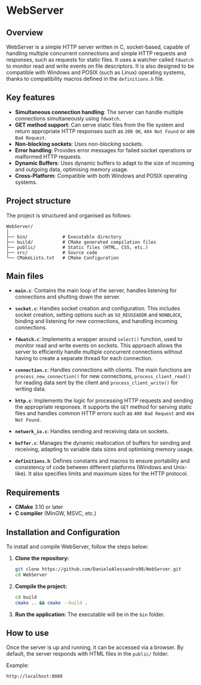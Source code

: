 # WebServer

## Overview

WebServer is a simple HTTP server written in C, socket-based, capable of handling multiple concurrent connections and simple HTTP requests and responses, such as requests for static files. It uses a watcher called `fdwatch` to monitor read and write events on file descriptors. It is also designed to be compatible with Windows and POSIX (such as Linux) operating systems, thanks to compatibility macros defined in the `definitions.h` file.

## Key features

- **Simultaneous connection handling**: The server can handle multiple connections simultaneously using `fdwatch`.
- **GET method support**: Can serve static files from the file system and return appropriate HTTP responses such as `200 OK`, `404 Not Found` or `400 Bad Request`.
- **Non-blocking sockets**: Uses non-blocking sockets.
- **Error handling**: Provides error messages for failed socket operations or malformed HTTP requests.
- **Dynamic Buffers**: Uses dynamic buffers to adapt to the size of incoming and outgoing data, optimising memory usage.
- **Cross-Platform**: Compatible with both Windows and POSIX operating systems.


## Project structure

The project is structured and organised as follows:

```
WebServer/
│
├── bin/             # Executable directory
├── build/           # CMake generated compilation files
├── public/          # Static files (HTML, CSS, etc.)
├── src/             # Source code
└── CMakeLists.txt   # CMake Configuration
```

## Main files

- **`main.c`**: Contains the main loop of the server, handles listening for connections and shutting down the server.

- **`socket.c`**: Handles socket creation and configuration. This includes socket creation, setting options such as `SO_REUSEADDR` and `NONBLOCK`, binding and listening for new connections, and handling incoming connections.

- **`fdwatch.c`**: Implements a wrapper around `select()` function, used to monitor read and write events on sockets. This approach allows the server to efficiently handle multiple concurrent connections without having to create a separate thread for each connection.

- **`connection.c`**: Handles connections with clients. The main functions are `process_new_connection()` for new connections, `process_client_read()` for reading data sent by the client and `process_client_write()` for writing data.

- **`http.c`**: Implements the logic for processing HTTP requests and sending the appropriate responses. It supports the `GET` method for serving static files and handles common HTTP errors such as `400 Bad Request` and `404 Not Found`.

- **`network_io.c`**: Handles sending and receiving data on sockets.

- **`buffer.c`**: Manages the dynamic reallocation of buffers for sending and receiving, adapting to variable data sizes and optimising memory usage.

- **`definitions.h`**: Defines constants and macros to ensure portability and consistency of code between different platforms (Windows and Unix-like). It also specifies limits and maximum sizes for the HTTP protocol.



## Requirements

- **CMake** 3.10 or later
- **C compiler** (MinGW, MSVC, etc.)

## Installation and Configuration

To install and compile WebServer, follow the steps below:

1. **Clone the repository:**
   ```bash
   git clone https://github.com/DanieleAlessandro98/WebServer.git
   cd WebServer
   ```

2. **Compile the project:**
   ```bash
   cd build
   cmake .. && cmake --build .
   ```

3. **Run the application:**
   The executable will be in the `bin` folder.

## How to use

Once the server is up and running, it can be accessed via a browser. By default, the server responds with HTML files in the `public/` folder.

Example:
```
http://localhost:8080
```
